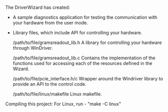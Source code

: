 The DriverWizard has created:
* A sample diagnostics application for testing the communication with
  your hardware from the user mode.
* Library files, which include API for controlling your hardware.

  /path/to/file/gramsreadout_lib.h
         A library for controlling your hardware through WinDriver.

  /path/to/file/gramsreadout_lib.c
         Contains the implementation of the functions used for
         accessing each of the resources defined in the Wizard.

  /path/to/file/pcie_interface.h/c
        Wrapper around the Windriver library to provide an
        API to the control code.

  /path/to/file/linux/makefile
         Linux makefile.

Compiling this project:
  For Linux, run  - "make -C linux"

